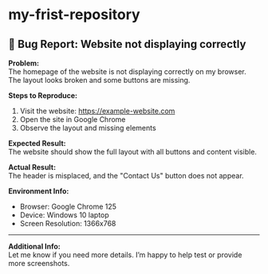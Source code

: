 # my-frist-repository
## 🐞 Bug Report: Website not displaying correctly

**Problem:**  
The homepage of the website is not displaying correctly on my browser. The layout looks broken and some buttons are missing.

**Steps to Reproduce:**  
1. Visit the website: https://example-website.com  
2. Open the site in Google Chrome  
3. Observe the layout and missing elements

**Expected Result:**  
The website should show the full layout with all buttons and content visible.

**Actual Result:**  
The header is misplaced, and the "Contact Us" button does not appear.

**Environment Info:**  
- Browser: Google Chrome 125  
- Device: Windows 10 laptop  
- Screen Resolution: 1366x768

---

**Additional Info:**  
Let me know if you need more details. I’m happy to help test or provide more screenshots.
